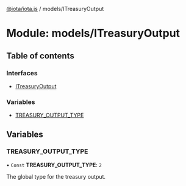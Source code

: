 [@iota/iota.js](../README.md) / models/ITreasuryOutput

# Module: models/ITreasuryOutput

## Table of contents

### Interfaces

- [ITreasuryOutput](../interfaces/models_ITreasuryOutput.ITreasuryOutput.md)

### Variables

- [TREASURY\_OUTPUT\_TYPE](models_ITreasuryOutput.md#treasury_output_type)

## Variables

### TREASURY\_OUTPUT\_TYPE

• `Const` **TREASURY\_OUTPUT\_TYPE**: ``2``

The global type for the treasury output.
